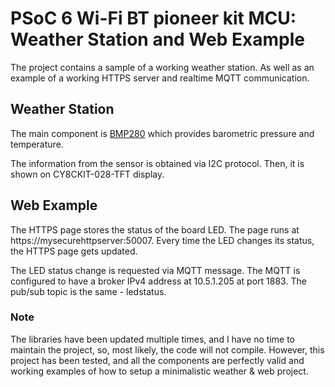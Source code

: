 # PSoC 6 Wi-Fi BT pioneer kit MCU: Weather Station and Web Example
The project contains a sample of a working weather station. As well as an example of a working HTTPS server and realtime MQTT communication.

## Weather Station
The main component is [BMP280](https://www.adafruit.com/product/2651) which provides barometric pressure and temperature.

The information from the sensor is obtained via I2C protocol. Then, it is shown on CY8CKIT-028-TFT display.

## Web Example
The HTTPS page stores the status of the board LED. The page runs at https://mysecurehttpserver:50007. Every time the LED changes its status, the HTTPS page gets updated.

The LED status change is requested via MQTT message. The MQTT is configured to have a broker IPv4 address at 10.5.1.205 at port 1883. The pub/sub topic is the same - ledstatus.

### Note

The libraries have been updated multiple times, and I have no time to maintain the project, so, most likely, the code will not compile. However, this project has been tested, and all the components are perfectly valid and working examples of how to setup a minimalistic weather & web project.

